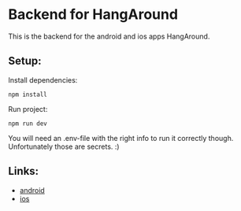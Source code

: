 # Backend for HangAround

This is the backend for the android and ios apps HangAround.

## Setup:

Install dependencies:
```
npm install
```

Run project:
```
npm run dev
```

You will need an .env-file with the right info to run it correctly though. Unfortunately those are secrets. :)

## Links:

- [android](https://github.com/Jef-Malfliet/HangAround)
- [ios](https://github.com/Jef-Malfliet/HangAroundIOS)
